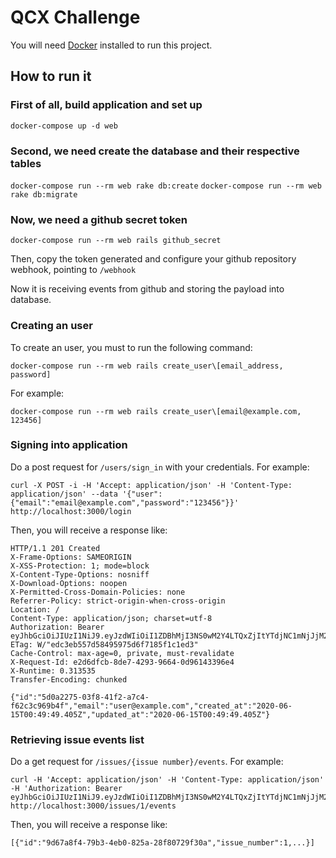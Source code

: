 # QCX Challenge

You will need [Docker](https://www.docker.com/) installed to run this project.

## How to run it

### First of all, build application and set up

`docker-compose up -d web`

### Second, we need create the database and their respective tables

`docker-compose run --rm web rake db:create`
`docker-compose run --rm web rake db:migrate`

### Now, we need a github secret token

`docker-compose run --rm web rails github_secret`

Then, copy the token generated and configure your github repository webhook, pointing to `/webhook`

Now it is receiving events from github and storing the payload into database.

### Creating an user

To create an user, you must to run the following command:

`docker-compose run --rm web rails create_user\[email_address, password]`

For example:

`docker-compose run --rm web rails create_user\[email@example.com, 123456]`

### Signing into application

Do a post request for `/users/sign_in` with your credentials. For example:

```curl
curl -X POST -i -H 'Accept: application/json' -H 'Content-Type: application/json' --data '{"user": {"email":"email@example.com","password":"123456"}}' http://localhost:3000/login
```

Then, you will receive a response like:

```
HTTP/1.1 201 Created
X-Frame-Options: SAMEORIGIN
X-XSS-Protection: 1; mode=block
X-Content-Type-Options: nosniff
X-Download-Options: noopen
X-Permitted-Cross-Domain-Policies: none
Referrer-Policy: strict-origin-when-cross-origin
Location: /
Content-Type: application/json; charset=utf-8
Authorization: Bearer eyJhbGciOiJIUzI1NiJ9.eyJzdWIiOiI1ZDBhMjI3NS0wM2Y4LTQxZjItYTdjNC1mNjJjM2M5NjliNGYiLCJzY3AiOiJ1c2VyIiwiYXVkIjpudWxsLCJpYXQiOjE1OTIxOTI5MDcsImV4cCI6MTU5MjI3OTMwNywianRpIjoiMzYzMmRhM2QtYzljNC00MWExLThkNDMtZjMwODY2NDI0OGU5In0.utPCqls1vdCiULTlTSRmASoH2YeUAfKh_2xoGXjlL4k
ETag: W/"edc3eb557d58495975d6f7185f1c1ed3"
Cache-Control: max-age=0, private, must-revalidate
X-Request-Id: e2d6dfcb-8de7-4293-9664-0d96143396e4
X-Runtime: 0.313535
Transfer-Encoding: chunked

{"id":"5d0a2275-03f8-41f2-a7c4-f62c3c969b4f","email":"user@example.com","created_at":"2020-06-15T00:49:49.405Z","updated_at":"2020-06-15T00:49:49.405Z"}
```

### Retrieving issue events list

Do a get request for `/issues/{issue number}/events`. For example:

```curl
curl -H 'Accept: application/json' -H 'Content-Type: application/json' -H 'Authorization: Bearer eyJhbGciOiJIUzI1NiJ9.eyJzdWIiOiI1ZDBhMjI3NS0wM2Y4LTQxZjItYTdjNC1mNjJjM2M5NjliNGYiLCJzY3AiOiJ1c2VyIiwiYXVkIjpudWxsLCJpYXQiOjE1OTIxOTI5MDcsImV4cCI6MTU5MjI3OTMwNywianRpIjoiMzYzMmRhM2QtYzljNC00MWExLThkNDMtZjMwODY2NDI0OGU5In0.utPCqls1vdCiULTlTSRmASoH2YeUAfKh_2xoGXjlL4k' http://localhost:3000/issues/1/events
```

Then, you will receive a response like:

```
[{"id":"9d67a8f4-79b3-4eb0-825a-28f80729f30a","issue_number":1,...}]
```
